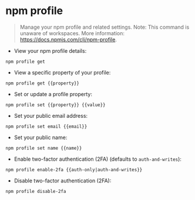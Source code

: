 # npm profile

> Manage your npm profile and related settings.
> Note: This command is unaware of workspaces.
> More information: <https://docs.npmjs.com/cli/npm-profile>.

- View your npm profile details:

`npm profile get`

- View a specific property of your profile:

`npm profile get {{property}}`

- Set or update a profile property:

`npm profile set {{property}} {{value}}`

- Set your public email address:

`npm profile set email {{email}}`

- Set your public name:

`npm profile set name {{name}}`

- Enable two-factor authentication (2FA) (defaults to `auth-and-writes`):

`npm profile enable-2fa {{auth-only|auth-and-writes}}`

- Disable two-factor authentication (2FA):

`npm profile disable-2fa`
